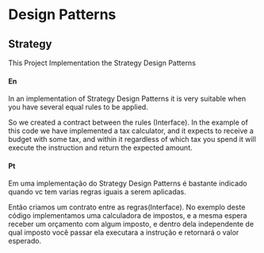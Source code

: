 # Design Patterns
## Strategy 

This Project Implementation the Strategy Design Patterns

#### En
<p>In an implementation of Strategy Design Patterns it is very suitable when you have several equal rules to be applied.</p>

<p>So we created a contract between the rules (Interface). In the example of this code we have implemented a tax calculator, and it expects to receive a budget with some tax, and within it regardless of which tax you spend it will execute the instruction and return the expected amount.</p>

#### Pt

<p>Em uma implementação do Strategy Design Patterns é bastante indicado quando vc tem varias regras iguais a serem aplicadas.</p>

<p>Então criamos um contrato entre as regras(Interface). No exemplo deste código implementamos uma calculadora de impostos, e a mesma espera receber um orçamento com algum imposto, e dentro dela independente de qual imposto você passar ela executara a instrução e retornará o valor esperado.</p>

